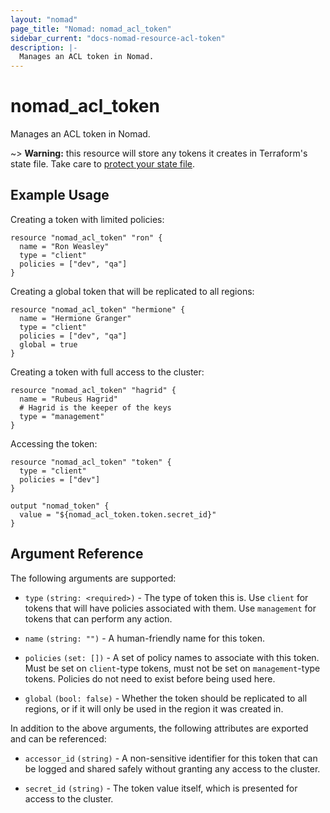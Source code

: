 ```yaml
---
layout: "nomad"
page_title: "Nomad: nomad_acl_token"
sidebar_current: "docs-nomad-resource-acl-token"
description: |-
  Manages an ACL token in Nomad.
---
```


# nomad_acl_token

Manages an ACL token in Nomad.

~> **Warning:** this resource will store any tokens it creates in
  Terraform's state file. Take care to
  [protect your state file](/docs/state/sensitive-data.html).

## Example Usage

Creating a token with limited policies:

```hcl
resource "nomad_acl_token" "ron" {
  name = "Ron Weasley"
  type = "client"
  policies = ["dev", "qa"]
}
```

Creating a global token that will be replicated to all regions:

```hcl
resource "nomad_acl_token" "hermione" {
  name = "Hermione Granger"
  type = "client"
  policies = ["dev", "qa"]
  global = true
}
```

Creating a token with full access to the cluster:

```hcl
resource "nomad_acl_token" "hagrid" {
  name = "Rubeus Hagrid"
  # Hagrid is the keeper of the keys
  type = "management"
}
```

Accessing the token:

```hcl
resource "nomad_acl_token" "token" {
  type = "client"
  policies = ["dev"]
}

output "nomad_token" {
  value = "${nomad_acl_token.token.secret_id}"
}
```

## Argument Reference

The following arguments are supported:

- `type` `(string: <required>)` - The type of token this is. Use `client`
  for tokens that will have policies associated with them. Use `management`
  for tokens that can perform any action.

- `name` `(string: "")` - A human-friendly name for this token.

- `policies` `(set: [])` - A set of policy names to associate with this
  token. Must be set on `client`-type tokens, must not be set on
  `management`-type tokens. Policies do not need to exist before being
  used here.

- `global` `(bool: false)` - Whether the token should be replicated to all
  regions, or if it will only be used in the region it was created in.

In addition to the above arguments, the following attributes are exported and
can be referenced:

- `accessor_id` `(string)` - A non-sensitive identifier for this token that
  can be logged and shared safely without granting any access to the cluster.

- `secret_id` `(string)` - The token value itself, which is presented for
  access to the cluster.
